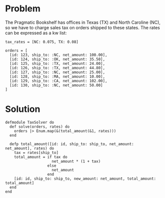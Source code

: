 # Problem
The Pragmatic Bookshelf has offices in Texas (TX) and North Caroline (NC), so we have to charge sales tax on orders shipped to these states. The rates can be expressed as a kw list:
```
tax_rates = [NC: 0.075, TX: 0.08]

orders = [
  [id: 123, ship_to: :NC, net_amount: 100.00],
  [id: 124, ship_to: :OK, net_amount: 35.50],
  [id: 125, ship_to: :TX, net_amount: 24.00],
  [id: 126, ship_to: :TX, net_amount: 44.80],
  [id: 127, ship_to: :NC, net_amount: 25.00],
  [id: 128, ship_to: :MA, net_amount: 10.00],
  [id: 129, ship_to: :CA, net_amount: 102.00],
  [id: 130, ship_to: :NC, net_amount: 50.00]
]
```

# Solution
```
defmodule TaxSolver do
  def solve(orders, rates) do
    orders |> Enum.map(&(total_amount(&1, rates)))
  end

  defp total_amount([id: id, ship_to: ship_to, net_amount: net_amount], rates) do
    tax = rates[ship_to]
    total_amount = if tax do
                     net_amount * (1 + tax)
                   else
                     net_amount
                   end
    [id: id, ship_to: ship_to, new_amount: net_amount, total_amount: total_amount]
  end
end
```
